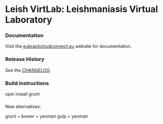 # Leish VirtLab: Leishmaniasis Virtual Laboratory

### Documentation

Visit the [eubrazilcloudconnect.eu](http://eubrazilcloudconnect.eu/) website for documentation.

### Release History
See the [CHANGELOG](CHANGELOG).

### Build instructions
npm install
grunt

###
New alternatives:

grunt + bower + yeoman
gulp + yeoman